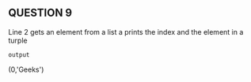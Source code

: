 ## QUESTION 9

Line 2 gets an element from a list a prints the index and the element in a turple


``output``

(0,'Geeks')